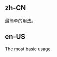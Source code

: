 ## zh-CN

最简单的用法。

## en-US

The most basic usage.

<style>

.site-back-top-basic {
  color: rgba(64, 64, 64, 0.6);
}
</style>

<style>
[data-theme="dark"] .site-back-top-basic {
  color: rgba(255,255,255,.45);
}
</style>
